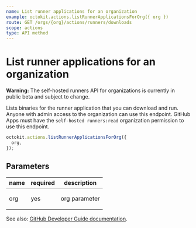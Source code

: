 ```yaml
---
name: List runner applications for an organization
example: octokit.actions.listRunnerApplicationsForOrg({ org })
route: GET /orgs/{org}/actions/runners/downloads
scope: actions
type: API method
---
```


# List runner applications for an organization

**Warning:** The self-hosted runners API for organizations is currently in public beta and subject to change.

Lists binaries for the runner application that you can download and run. Anyone with admin access to the organization can use this endpoint. GitHub Apps must have the `self-hosted runners:read` organization permission to use this endpoint.

```js
octokit.actions.listRunnerApplicationsForOrg({
  org,
});
```

## Parameters

<table>
  <thead>
    <tr>
      <th>name</th>
      <th>required</th>
      <th>description</th>
    </tr>
  </thead>
  <tbody>
    <tr><td>org</td><td>yes</td><td>

org parameter

</td></tr>
  </tbody>
</table>

See also: [GitHub Developer Guide documentation](https://developer.github.com/v3/actions/self-hosted-runners/#list-runner-applications-for-an-organization).
